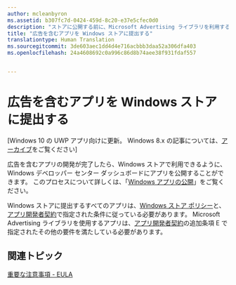 ```yaml
---
author: mcleanbyron
ms.assetid: b307fc7d-0424-459d-8c20-e37e5cfec0d0
description: "ストアに公開する前に、Microsoft Advertising ライブラリを利用するアプリで満たす必要がある要件について説明します。"
title: "広告を含むアプリを Windows ストアに提出する"
translationtype: Human Translation
ms.sourcegitcommit: 3de603aec1dd4d4e716acbbb3daa52a306dfa403
ms.openlocfilehash: 24a4608692c0a996c86d8b74aee38f931fdaf557


---
```


# 広告を含むアプリを Windows ストアに提出する


\[Windows 10 の UWP アプリ向けに更新。 Windows 8.x の記事については、[アーカイブ](http://go.microsoft.com/fwlink/p/?linkid=619132)をご覧ください\]

広告を含むアプリの開発が完了したら、Windows ストアで利用できるように、Windows デベロッパー センター ダッシュボードにアプリを公開することができます。 このプロセスについて詳しくは、「[Windows アプリの公開](https://developer.microsoft.com/windows/publish)」をご覧ください。

Windows ストアに提出するすべてのアプリは、[Windows ストア ポリシー](https://msdn.microsoft.com/library/windows/apps/dn764944.aspx)と、[アプリ開発者契約](https://msdn.microsoft.com/library/windows/apps/hh694058.aspx)で指定された条件に従っている必要があります。 Microsoft Advertising ライブラリを使用するアプリは、[アプリ開発者契約](https://msdn.microsoft.com/library/windows/apps/hh694058.aspx)の追加条項 E で指定されたその他の要件を満たしている必要があります。

## 関連トピック


[重要な注意事項 - EULA](important-notice-eula.md)

 

 



<!--HONumber=Jul16_HO2-->


